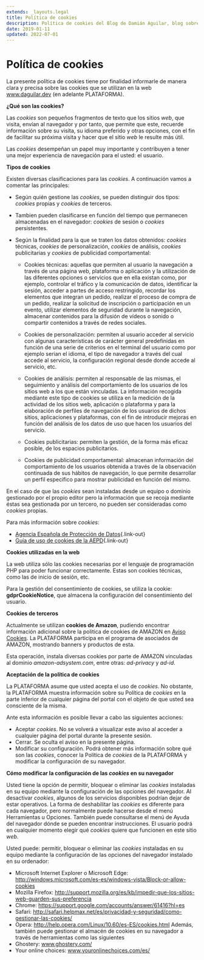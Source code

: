 ```yaml
---
extends: _layouts.legal
title: Política de cookies
description: Política de cookies del Blog de Damián Aguilar, blog sobre programación php, javascript, vuejs, phyton, java... y mucho más
date: 2019-01-11
updated: 2022-07-01
---
```


# Política de cookies

La presente política de cookies tiene por finalidad informarle de manera clara y precisa sobre las cookies que se utilizan en la web www.daguilar.dev (en adelante PLATAFORMA).

**¿Qué son las cookies?**

Las *cookies* son pequeños fragmentos de texto que los sitios *web*, que visita, envían al navegador y por tanto, que permite que este, recuerde información sobre su visita, su idioma preferido y otras opciones, con el fin de facilitar su próxima visita y hacer que el sitio *web* le resulte más útil. 

Las *cookies* desempeñan un papel muy importante y contribuyen a tener una mejor experiencia de navegación para el usted: el usuario.

**Tipos de cookies**

Existen diversas clasificaciones para las *cookies*. A continuación vamos a comentar las principales:

- Según quién gestione las *cookies*, se pueden distinguir dos tipos: *cookies* propias y *cookies* de terceros.

- Tambien pueden clasificarse en función del tiempo que permanecen almacenadas en el navegador: *cookies* de sesión o *cookies* persistentes.

- Según la finalidad para la que se traten los datos obtenidos: *cookies* técnicas, *cookies* de personalización, *cookies* de análisis, *cookies* publicitarias y *cookies* de publicidad comportamental:

    - Cookies técnicas: aquellas que permiten al usuario la navegación a través de una página web, plataforma o aplicación y la utilización de las diferentes opciones o servicios que en ella existan como, por ejemplo, controlar el tráfico y la comunicación de datos, identificar la sesión, acceder a partes de acceso restringido, recordar los elementos que integran un pedido, realizar el proceso de compra de un pedido, realizar la solicitud de inscripción o participación en un evento, utilizar elementos de seguridad durante la navegación, almacenar contenidos para la difusión de vídeos o sonido o compartir contenidos a través de redes sociales.

    - Cookies de personalización: permiten al usuario acceder al servicio con algunas características de carácter general predefinidas en función de una serie de criterios en el terminal del usuario como por ejemplo serian el idioma, el tipo de navegador a través del cual accede al servicio, la configuración regional desde donde accede al servicio, etc.

    - Cookies de análisis: permiten al responsable de las mismas, el seguimiento y análisis del comportamiento de los usuarios de los sitios web a los que están vinculadas. La información recogida mediante este tipo de cookies se utiliza en la medición de la actividad de los sitios web, aplicación o plataforma y para la elaboración de perfiles de navegación de los usuarios de dichos sitios, aplicaciones y plataformas, con el fin de introducir mejoras en función del análisis de los datos de uso que hacen los usuarios del servicio.

    - Cookies publicitarias: permiten la gestión, de la forma más eficaz posible, de los espacios publicitarios.

    - Cookies de publicidad comportamental: almacenan información del comportamiento de los usuarios obtenida a través de la observación continuada de sus hábitos de navegación, lo que permite desarrollar un perfil específico para mostrar publicidad en función del mismo. 

En el caso de que las *cookies* sean instaladas desde un equipo o dominio gestionado por el propio editor pero la información que se recoja mediante éstas sea gestionada por un tercero, no pueden ser consideradas como *cookies* propias.

Para más información sobre *cookies*:

- [Agencia Española de Protección de Datos](https://www.aepd.es/){.link-out}
- [Guía de uso de cookies de la AEPD](https://www.aepd.es/es/documento/guia-cookies.pdf){.link-out}

**Cookies utilizadas en la web**

La web utiliza sólo las cookies necesarias por el lenguaje de programación PHP para poder funcionar correctamente. Estas son cookies técnicas, como las de inicio de sesión, etc.

Para la gestión del consentimiento de cookies, se utiliza la cookie: **gdprCookieNotice**, que almacena la configuración del consentimiento del usuario.

**Cookies de terceros**

Actualmente se utilizan **cookies de Amazon**, pudiendo encontrar información adicional sobre la politica de cookies de AMAZON en [Aviso Cookies](https://www.amazon.es/gp/help/customer/display.html?nodeId=200545460). La PLATAFORMA participa en el programa de asociados de AMAZON, mostrando banners y productos de esta. 

Esta operación, instala diversas cookies por parte de AMAZON vinculadas al dominio *amazon-adsystem.com*, entre otras: *ad-privacy* y *ad-id*. 

**Aceptación de la política de cookies**

La PLATAFORMA asume que usted acepta el uso de *cookies*. No obstante, la PLATAFORMA muestra información sobre su Política de *cookies* en la parte inferior de cualquier página del portal con el objeto de que usted sea consciente de la misma.

Ante esta información es posible llevar a cabo las siguientes acciones:

+ Aceptar *cookies*. No se volverá a visualizar este aviso al acceder a cualquier página del portal durante la presente sesión.
+ Cerrar. Se oculta el aviso en la presente página.
+ Modificar su configuración. Podrá obtener más información sobre qué son las *cookies*, conocer la Política de *cookies* de la PLATAFORMA y modificar la configuración de su navegador. 

**Cómo modificar la configuración de las *cookies* en su navegador**

Usted tiene la opción de permitir, bloquear o eliminar las *cookies* instaladas en su equipo mediante la configuración de las opciones del navegador. Al desactivar *cookies*, algunos de los servicios disponibles podrían dejar de estar operativos. La forma de deshabilitar las *cookies* es diferente para cada navegador, pero normalmente puede hacerse desde el menú Herramientas u Opciones. También puede consultarse el menú de Ayuda del navegador dónde se pueden encontrar instrucciones. El usuario podrá en cualquier momento elegir qué *cookies* quiere que funcionen en este sitio *web*.

Usted puede: permitir, bloquear o eliminar las *cookies* instaladas en su equipo mediante la configuración de las opciones del navegador instalado en su ordenador:

+ Microsoft Internet Explorer o Microsoft Edge:
http://windows.microsoft.com/es-es/windows-vista/Block-or-allow-cookies
+ Mozilla Firefox: http://support.mozilla.org/es/kb/impedir-que-los-sitios-web-guarden-sus-preferencia
+ Chrome: https://support.google.com/accounts/answer/61416?hl=es
+ Safari: http://safari.helpmax.net/es/privacidad-y-seguridad/como-gestionar-las-cookies/
+ Opera: http://help.opera.com/Linux/10.60/es-ES/cookies.html
Además, también puede gestionar el almacén de cookies en su navegador a través de herramientas como las siguientes 
+ Ghostery: www.ghostery.com/
+ Your online choices: www.youronlinechoices.com/es/ 

